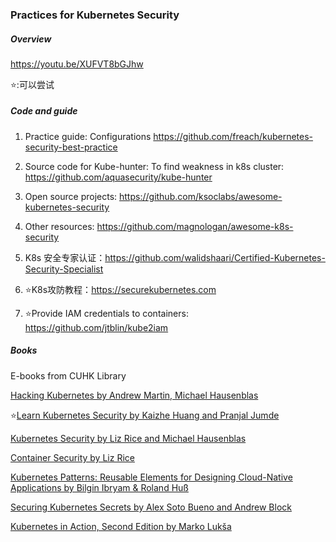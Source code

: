 ### Practices for Kubernetes Security

##### Overview

https://youtu.be/XUFVT8bGJhw

:star::可以尝试​

##### Code and guide

1. Practice guide: Configurations https://github.com/freach/kubernetes-security-best-practice

2. Source code for Kube-hunter: To find weakness in k8s cluster: https://github.com/aquasecurity/kube-hunter
3. Open source projects: https://github.com/ksoclabs/awesome-kubernetes-security

4. Other resources: https://github.com/magnologan/awesome-k8s-security
5. ​K8s 安全专家认证：https://github.com/walidshaari/Certified-Kubernetes-Security-Specialist
6. :star:K8s攻防教程：https://securekubernetes.com
7. :star:Provide IAM credentials to containers: https://github.com/jtblin/kube2iam

##### Books

E-books from CUHK Library

[Hacking Kubernetes by Andrew Martin, Michael Hausenblas](https://learning.oreilly.com/library/view/hacking-kubernetes/9781492081722/)

:star:[Learn Kubernetes Security by Kaizhe Huang and Pranjal Jumde](https://www.amazon.com/Learn-Kubernetes-Security-orchestrate-microservices-ebook/dp/B087Q9G51R)

[Kubernetes Security by Liz Rice and Michael Hausenblas](https://info.aquasec.com/kubernetes-security)

[Container Security by Liz Rice](https://containersecurity.tech/)

[Kubernetes Patterns: Reusable Elements for Designing Cloud-Native Applications by Bilgin Ibryam & Roland Huß](https://www.redhat.com/cms/managed-files/cm-oreilly-kubernetes-patterns-ebook-f19824-201910-en.pdf)

[Securing Kubernetes Secrets by Alex Soto Bueno and Andrew Block](https://www.manning.com/books/securing-kubernetes-secrets)

[Kubernetes in Action, Second Edition by Marko Lukša](https://www.manning.com/books/kubernetes-in-action-second-edition)